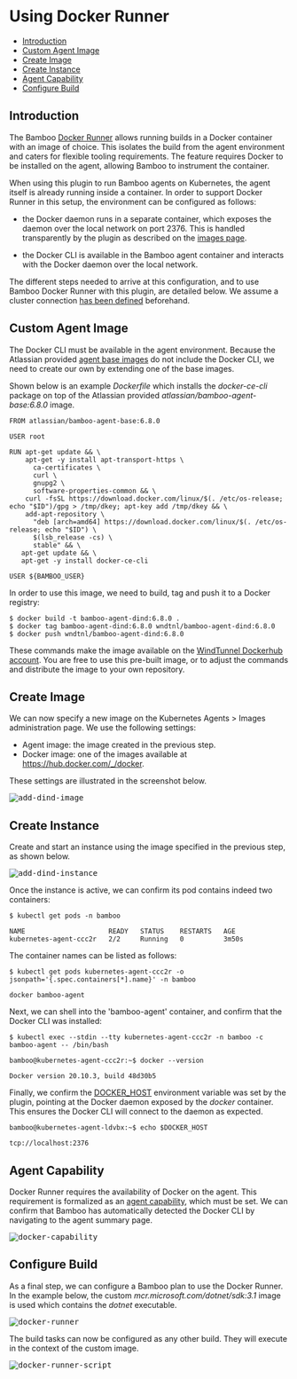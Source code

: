 # Using Docker Runner

- [Introduction](/tutorials/docker_runner.md?id=introduction)
- [Custom Agent Image](/tutorials/docker_runner.md?id=custom-agent-image)
- [Create Image](/tutorials/docker_runner.md?id=create-image)
- [Create Instance](/tutorials/docker_runner.md?id=create-instance)
- [Agent Capability](/tutorials/docker_runner.md?id=agent-capability)
- [Configure Build](/tutorials/docker_runner.md?id=configure-build)

## Introduction
   
The Bamboo [Docker Runner](https://confluence.atlassian.com/bamboo/docker-runner-946020207.html) allows running
builds in a Docker container with an image of choice. This isolates the build from the agent environment
and caters for flexible tooling requirements. The feature requires Docker to be installed on the agent,
allowing Bamboo to instrument the container.

When using this plugin to run Bamboo agents on Kubernetes, the agent itself is already running inside a container.
In order to support Docker Runner in this setup, the environment can be configured as follows:

- the Docker daemon runs in a separate container, which exposes the daemon over the local network on port 2376. This is
handled transparently by the plugin as described on the [images page](/administration/images/images?id=docker-in-docker).

- the Docker CLI is available in the Bamboo agent container and interacts with the Docker daemon over the local network.

The different steps needed to arrive at this configuration, and to use Bamboo Docker Runner with this plugin, are detailed below.
We assume a cluster connection [has been defined](/administration/clusters/clusters?id=administration) beforehand.

## Custom Agent Image

The Docker CLI must be available in the agent environment. Because the Atlassian provided
[agent base images](https://hub.docker.com/r/atlassian/bamboo-agent-base) do not include the Docker CLI, we need to
create our own by extending one of the base images.

Shown below is an example *Dockerfile* which installs the *docker-ce-cli* package on top of the Atlassian provided
*atlassian/bamboo-agent-base:6.8.0* image.

```
FROM atlassian/bamboo-agent-base:6.8.0

USER root

RUN apt-get update && \
    apt-get -y install apt-transport-https \
      ca-certificates \
      curl \
      gnupg2 \
      software-properties-common && \
    curl -fsSL https://download.docker.com/linux/$(. /etc/os-release; echo "$ID")/gpg > /tmp/dkey; apt-key add /tmp/dkey && \
    add-apt-repository \
      "deb [arch=amd64] https://download.docker.com/linux/$(. /etc/os-release; echo "$ID") \
      $(lsb_release -cs) \
      stable" && \
   apt-get update && \
   apt-get -y install docker-ce-cli

USER ${BAMBOO_USER}
```

In order to use this image, we need to build, tag and push it to a Docker registry:

```
$ docker build -t bamboo-agent-dind:6.8.0 .
$ docker tag bamboo-agent-dind:6.8.0 wndtnl/bamboo-agent-dind:6.8.0
$ docker push wndtnl/bamboo-agent-dind:6.8.0
```

These commands make the image available on the [WindTunnel Dockerhub account](https://hub.docker.com/u/wndtnl).
You are free to use this pre-built image, or to adjust the commands and distribute the image to your own repository.

## Create Image

We can now specify a new image on the Kubernetes Agents > Images administration page. We use the following settings:

- Agent image: the image created in the previous step.
- Docker image: one of the images available at https://hub.docker.com/_/docker.

These settings are illustrated in the screenshot below.

<kbd>![add-dind-image](../_media/screenshots/tutorial/tutorial_add_dind_image.png "Add DinD Image")</kbd>

## Create Instance

Create and start an instance using the image specified in the previous step, as shown below.

<kbd>![add-dind-instance](../_media/screenshots/tutorial/tutorial_add_dind_instance.png "Add DinD Instance")</kbd>

Once the instance is active, we can confirm its pod contains indeed two containers:

```
$ kubectl get pods -n bamboo

NAME                     READY   STATUS    RESTARTS   AGE
kubernetes-agent-ccc2r   2/2     Running   0          3m50s
```

The container names can be listed as follows:

```
$ kubectl get pods kubernetes-agent-ccc2r -o jsonpath='{.spec.containers[*].name}' -n bamboo

docker bamboo-agent
```

Next, we can shell into the 'bamboo-agent' container, and confirm that the Docker CLI was installed:

```
$ kubectl exec --stdin --tty kubernetes-agent-ccc2r -n bamboo -c bamboo-agent -- /bin/bash

bamboo@kubernetes-agent-ccc2r:~$ docker --version

Docker version 20.10.3, build 48d30b5
```

Finally, we confirm the [DOCKER_HOST](https://docs.docker.com/engine/reference/commandline/cli/#environment-variables)
environment variable was set by the plugin, pointing at the Docker daemon exposed by the *docker* container.
This ensures the Docker CLI will connect to the daemon as expected.

```
bamboo@kubernetes-agent-ldvbx:~$ echo $DOCKER_HOST

tcp://localhost:2376
```

## Agent Capability

Docker Runner requires the availability of Docker on the agent. This requirement is formalized as an
[agent capability](https://confluence.atlassian.com/bamboo/configuring-capabilities-289277148.html), which must be set.
We can confirm that Bamboo has automatically detected the Docker CLI by navigating to the agent summary page.

<kbd>![docker-capability](../_media/screenshots/tutorial/tutorial_docker_capability.png "Docker Capability")</kbd>

## Configure Build

As a final step, we can configure a Bamboo plan to use the Docker Runner. In the example below, the custom
*mcr.microsoft.com/dotnet/sdk:3.1* image is used which contains the *dotnet* executable.

<kbd>![docker-runner](../_media/screenshots/tutorial/tutorial_docker_runner.png "Docker Runner")</kbd>

The build tasks can now be configured as any other build. They will execute in the context of the custom image.

<kbd>![docker-runner-script](../_media/screenshots/tutorial/tutorial_docker_runner_script.png "Docker Runner Script")</kbd>

